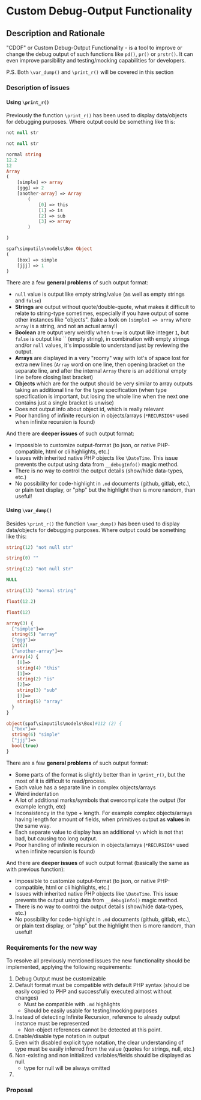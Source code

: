 # Custom Debug-Output Functionality
## Description and Rationale

"CDOF" or Custom Debug-Output Functionality - is a tool to improve or change 
the debug output of such functions like `pd()`, `pr()` or `prstr()`.
It can even improve parsibility and testing/mocking capabilities for developers.

P.S. Both `\var_dump()` and `\print_r()` will be covered in this section

### Description of issues

#### Using `\print_r()`

Previously the function `\print_r()` has been used to display data/objects for debugging 
purposes. Where output could be something like this:
```php
not null str

not null str

normal string
12.2
12
Array
(
    [simple] => array
    [ggg] => 2
    [another-array] => Array
        (
            [0] => this
            [1] => is
            [2] => sub
            [3] => array
        )

)

spaf\simputils\models\Box Object
(
    [box] => simple
    [jjj] => 1
)
```

There are a few **general problems** of such output format:
 * `null` value is output like empty string/value (as well as empty strings and `false`)
 * **Strings** are output without quote/double-quote, what makes it difficult to relate to
   string-type sometimes, especially if you have output of some other instances like "objects".
   (take a look on `[simple] => array` where `array` is a string, and not an actual array!)
 * **Boolean** are output very weirdly when `true` is output like integer `1`, but
   `false` is output like `` (empty string), in combination with empty strings and/or
   `null` values, it's impossible to understand just by reviewing the output.
 * **Arrays** are displayed in a very "roomy" way with lot's of space lost for extra
   new lines (`Array` word on one line, then opening bracket on the separate line,
   and after the internal `Array` there is an additional empty line before closing 
   last bracket)
 * **Objects** which are for the output should be very similar to array outputs taking
   an additional line for the type specification (when type specification is important,
   but losing the whole line when the next one contains just a single bracket is unwise)
 * Does not output info about object id, which is really relevant
 * Poor handling of infinite recursion in objects/arrays (`*RECURSION*` used when 
   infinite recursion is found)

And there are **deeper issues** of such output format:
 * Impossible to customize output-format (to json, or native PHP-compatible, html or 
   cli highlights, etc.)
 * Issues with inherited native PHP objects like `\DateTime`. 
   This issue prevents the output using data from `__debugInfo()` magic method.
 * There is no way to control the output details (show/hide data-types, etc.)
 * No possibility for code-highlight in `.md` documents (github, gitlab, etc.),
   or plain text display, or "php" but the highlight then is more random, than useful!

#### Using `\var_dump()`

Besides `\print_r()` the function `\var_dump()` has been used to display data/objects 
for debugging purposes. Where output could be something like this:
```php
string(12) "not null str"

string(0) ""

string(12) "not null str"

NULL

string(13) "normal string"

float(12.2)

float(12)

array(3) {
  ["simple"]=>
  string(5) "array"
  ["ggg"]=>
  int(2)
  ["another-array"]=>
  array(4) {
    [0]=>
    string(4) "this"
    [1]=>
    string(2) "is"
    [2]=>
    string(3) "sub"
    [3]=>
    string(5) "array"
  }
}

object(spaf\simputils\models\Box)#112 (2) {
  ["box"]=>
  string(6) "simple"
  ["jjj"]=>
  bool(true)
}
```

There are a few **general problems** of such output format:
* Some parts of the format is slightly better than in `\print_r()`, but the most of it
  is difficult to read/process.
* Each value has a separate line in complex objects/arrays
* Weird indentation
* A lot of additional marks/symbols that overcomplicate the output (for example length, etc)
* Inconsistency in the type + length. For example complex objects/arrays having length
  for amount of fields, when primitives output as **values** in the same way.
* Each separate value to display has an additional `\n` which is not that bad, but causing
  too long output.
* Poor handling of infinite recursion in objects/arrays (`*RECURSION*` used when 
  infinite recursion is found)

And there are **deeper issues** of such output format (basically the same as with 
previous function):
* Impossible to customize output-format (to json, or native PHP-compatible, html or
  cli highlights, etc.)
* Issues with inherited native PHP objects like `\DateTime`.
  This issue prevents the output using data from `__debugInfo()` magic method.
* There is no way to control the output details (show/hide data-types, etc.)
* No possibility for code-highlight in `.md` documents (github, gitlab, etc.),
  or plain text display, or "php" but the highlight then is more random, than useful!


### Requirements for the new way
To resolve all previously mentioned issues the new functionality should be implemented,
applying the following requirements:
1. Debug Output must be customizable
2. Default format must be compatible with default PHP syntax (should be easily 
   copied to PHP and successfully executed almost without changes)
    * Must be compatible with `.md` highlights
    * Should be easily usable for testing/mocking purposes
3. Instead of detecting Infinite Recursion, reference to already output instance 
   must be represented
   * Non-object references cannot be detected at this point.
4. Enable/disable type notation in output
5. Even with disabled explicit type notation, the clear understanding of type
   must be easily inferred from the value (quotes for strings, null, etc.)
6. Non-existing and non initialized variables/fields should be displayed as null.
   * type for null will be always omitted
7. 


### Proposal

